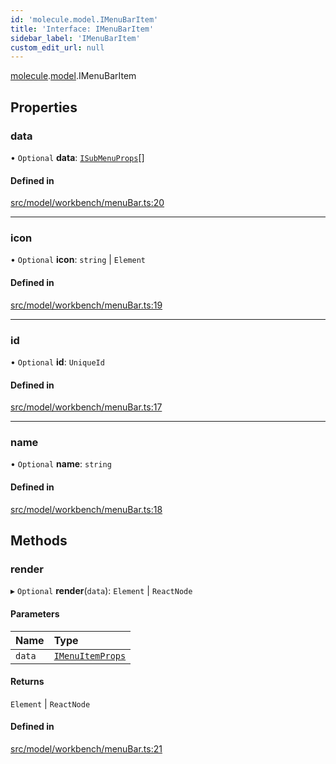 ```yaml
---
id: 'molecule.model.IMenuBarItem'
title: 'Interface: IMenuBarItem'
sidebar_label: 'IMenuBarItem'
custom_edit_url: null
---
```


[molecule](../namespaces/molecule).[model](../namespaces/molecule.model).IMenuBarItem

## Properties

### data

• `Optional` **data**: [`ISubMenuProps`](molecule.component.ISubMenuProps)[]

#### Defined in

[src/model/workbench/menuBar.ts:20](https://github.com/DTStack/molecule/blob/b5324fcf/src/model/workbench/menuBar.ts#L20)

---

### icon

• `Optional` **icon**: `string` \| `Element`

#### Defined in

[src/model/workbench/menuBar.ts:19](https://github.com/DTStack/molecule/blob/b5324fcf/src/model/workbench/menuBar.ts#L19)

---

### id

• `Optional` **id**: `UniqueId`

#### Defined in

[src/model/workbench/menuBar.ts:17](https://github.com/DTStack/molecule/blob/b5324fcf/src/model/workbench/menuBar.ts#L17)

---

### name

• `Optional` **name**: `string`

#### Defined in

[src/model/workbench/menuBar.ts:18](https://github.com/DTStack/molecule/blob/b5324fcf/src/model/workbench/menuBar.ts#L18)

## Methods

### render

▸ `Optional` **render**(`data`): `Element` \| `ReactNode`

#### Parameters

| Name   | Type                                                  |
| :----- | :---------------------------------------------------- |
| `data` | [`IMenuItemProps`](molecule.component.IMenuItemProps) |

#### Returns

`Element` \| `ReactNode`

#### Defined in

[src/model/workbench/menuBar.ts:21](https://github.com/DTStack/molecule/blob/b5324fcf/src/model/workbench/menuBar.ts#L21)
